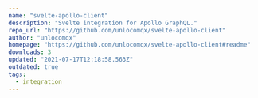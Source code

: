 ```yaml
---
name: "svelte-apollo-client"
description: "Svelte integration for Apollo GraphQL."
repo_url: "https://github.com/unlocomqx/svelte-apollo-client"
author: "unlocomqx"
homepage: "https://github.com/unlocomqx/svelte-apollo-client#readme"
downloads: 3
updated: "2021-07-17T12:18:58.563Z"
outdated: true
tags: 
  - integration
---
```

